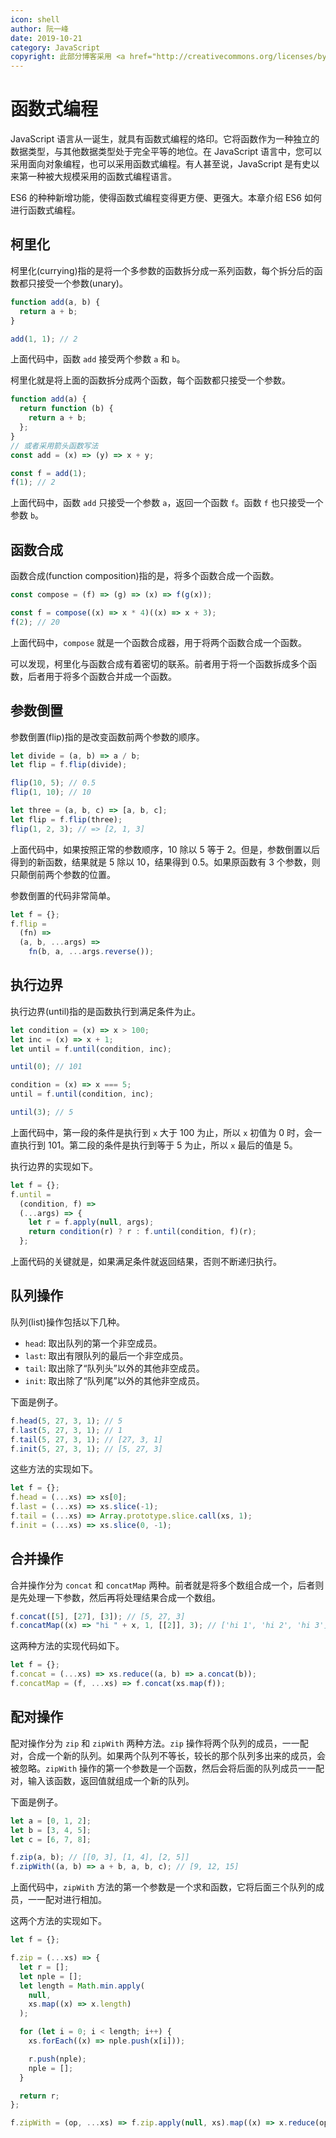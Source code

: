 ```yaml
---
icon: shell
author: 阮一峰
date: 2019-10-21
category: JavaScript
copyright: 此部分博客采用 <a href="http://creativecommons.org/licenses/by-nc/4.0/" rel="noopener noreferrer" target="_blank">“保持署名—非商用”创意共享4.0许可证</a>
---
```


# 函数式编程

JavaScript 语言从一诞生，就具有函数式编程的烙印。它将函数作为一种独立的数据类型，与其他数据类型处于完全平等的地位。在 JavaScript 语言中，您可以采用面向对象编程，也可以采用函数式编程。有人甚至说，JavaScript 是有史以来第一种被大规模采用的函数式编程语言。

ES6 的种种新增功能，使得函数式编程变得更方便、更强大。本章介绍 ES6 如何进行函数式编程。

## 柯里化

柯里化(currying)指的是将一个多参数的函数拆分成一系列函数，每个拆分后的函数都只接受一个参数(unary)。

```js
function add(a, b) {
  return a + b;
}

add(1, 1); // 2
```

上面代码中，函数 `add` 接受两个参数 `a` 和 `b`。

柯里化就是将上面的函数拆分成两个函数，每个函数都只接受一个参数。

```js
function add(a) {
  return function (b) {
    return a + b;
  };
}
// 或者采用箭头函数写法
const add = (x) => (y) => x + y;

const f = add(1);
f(1); // 2
```

上面代码中，函数 `add` 只接受一个参数 `a`，返回一个函数 `f`。函数 `f` 也只接受一个参数 `b`。

## 函数合成

函数合成(function composition)指的是，将多个函数合成一个函数。

```js
const compose = (f) => (g) => (x) => f(g(x));

const f = compose((x) => x * 4)((x) => x + 3);
f(2); // 20
```

上面代码中，`compose` 就是一个函数合成器，用于将两个函数合成一个函数。

可以发现，柯里化与函数合成有着密切的联系。前者用于将一个函数拆成多个函数，后者用于将多个函数合并成一个函数。

## 参数倒置

参数倒置(flip)指的是改变函数前两个参数的顺序。

```js
let divide = (a, b) => a / b;
let flip = f.flip(divide);

flip(10, 5); // 0.5
flip(1, 10); // 10

let three = (a, b, c) => [a, b, c];
let flip = f.flip(three);
flip(1, 2, 3); // => [2, 1, 3]
```

上面代码中，如果按照正常的参数顺序，10 除以 5 等于 2。但是，参数倒置以后得到的新函数，结果就是 5 除以 10，结果得到 0.5。如果原函数有 3 个参数，则只颠倒前两个参数的位置。

参数倒置的代码非常简单。

```js
let f = {};
f.flip =
  (fn) =>
  (a, b, ...args) =>
    fn(b, a, ...args.reverse());
```

## 执行边界

执行边界(until)指的是函数执行到满足条件为止。

```js
let condition = (x) => x > 100;
let inc = (x) => x + 1;
let until = f.until(condition, inc);

until(0); // 101

condition = (x) => x === 5;
until = f.until(condition, inc);

until(3); // 5
```

上面代码中，第一段的条件是执行到 `x` 大于 100 为止，所以 `x` 初值为 0 时，会一直执行到 101。第二段的条件是执行到等于 5 为止，所以 `x` 最后的值是 5。

执行边界的实现如下。

```js
let f = {};
f.until =
  (condition, f) =>
  (...args) => {
    let r = f.apply(null, args);
    return condition(r) ? r : f.until(condition, f)(r);
  };
```

上面代码的关键就是，如果满足条件就返回结果，否则不断递归执行。

## 队列操作

队列(list)操作包括以下几种。

- `head`: 取出队列的第一个非空成员。
- `last`: 取出有限队列的最后一个非空成员。
- `tail`: 取出除了“队列头”以外的其他非空成员。
- `init`: 取出除了“队列尾”以外的其他非空成员。

下面是例子。

```js
f.head(5, 27, 3, 1); // 5
f.last(5, 27, 3, 1); // 1
f.tail(5, 27, 3, 1); // [27, 3, 1]
f.init(5, 27, 3, 1); // [5, 27, 3]
```

这些方法的实现如下。

```js
let f = {};
f.head = (...xs) => xs[0];
f.last = (...xs) => xs.slice(-1);
f.tail = (...xs) => Array.prototype.slice.call(xs, 1);
f.init = (...xs) => xs.slice(0, -1);
```

## 合并操作

合并操作分为 `concat` 和 `concatMap` 两种。前者就是将多个数组合成一个，后者则是先处理一下参数，然后再将处理结果合成一个数组。

```js
f.concat([5], [27], [3]); // [5, 27, 3]
f.concatMap((x) => "hi " + x, 1, [[2]], 3); // ['hi 1', 'hi 2', 'hi 3']
```

这两种方法的实现代码如下。

```js
let f = {};
f.concat = (...xs) => xs.reduce((a, b) => a.concat(b));
f.concatMap = (f, ...xs) => f.concat(xs.map(f));
```

## 配对操作

配对操作分为 `zip` 和 `zipWith` 两种方法。`zip` 操作将两个队列的成员，一一配对，合成一个新的队列。如果两个队列不等长，较长的那个队列多出来的成员，会被忽略。`zipWith` 操作的第一个参数是一个函数，然后会将后面的队列成员一一配对，输入该函数，返回值就组成一个新的队列。

下面是例子。

```js
let a = [0, 1, 2];
let b = [3, 4, 5];
let c = [6, 7, 8];

f.zip(a, b); // [[0, 3], [1, 4], [2, 5]]
f.zipWith((a, b) => a + b, a, b, c); // [9, 12, 15]
```

上面代码中，`zipWith` 方法的第一个参数是一个求和函数，它将后面三个队列的成员，一一配对进行相加。

这两个方法的实现如下。

```js
let f = {};

f.zip = (...xs) => {
  let r = [];
  let nple = [];
  let length = Math.min.apply(
    null,
    xs.map((x) => x.length)
  );

  for (let i = 0; i < length; i++) {
    xs.forEach((x) => nple.push(x[i]));

    r.push(nple);
    nple = [];
  }

  return r;
};

f.zipWith = (op, ...xs) => f.zip.apply(null, xs).map((x) => x.reduce(op));
```
